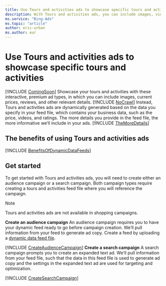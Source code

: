 ```yaml
---
title: Use Tours and activities ads to showcase specific tours and activities
description: With Tours and activities ads, you can include images, videos, and other relevant details to make your ads inviting and engaging.
ms.service: "Bing-Ads"
ms.topic: "article"
author: eric-urban
ms.author: eur
---
```


# Use Tours and activities ads to showcase specific tours and activities

[!INCLUDE [ComingSoon](./includes/ComingSoon.md)]
Showcase your tours and activities with these interactive, premium ad types, in which you can include images, current prices, reviews, and other relevant details. [!INCLUDE [NoCrawl](./includes/NoCrawl.md)] Instead, Tours and activities ads are dynamically generated based on the data you specify in your feed file, which contains your business data, such as the price, videos, and ratings. The more details you provide in the feed file, the more informative we’ll include in your ads. [!INCLUDE [TheMoreDetails](./includes/TheMoreDetails.md)]

## The benefits of using Tours and activities ads

[!INCLUDE [BenefitsOfDynamicDataFeeds](./includes/BenefitsOfDynamicDataFeeds.md)]
## Get started

To get started with Tours and activities ads, you will need to create either an audience campaign or a search campaign. Both campaign types require creating a tours and activities feed file where you will reference the campaign.

> [!NOTE]
> Tours and activities ads are not available in shopping campaigns.

**Create an audience campaign**
An audience campaign requires you to have your dynamic feed ready to go before campaign creation. We’ll pull information from your feed to generate ad copy. Create a feed by uploading a [dynamic data feed file](./hlp_BA_CONC_FeedsAttributes_ToursActivities.md).

[!INCLUDE [CreateAudienceCampaign](./includes/CreateAudienceCampaign.md)]	**Create a search campaign**
A search campaign prompts you to create an expanded text ad. We’ll pull information from your feed file, such that the data in this feed file is used to generate ad copy and the settings in the expanded text ad are used for targeting and optimization.

[!INCLUDE [CreateSearchCampaign](./includes/CreateSearchCampaign.md)]


